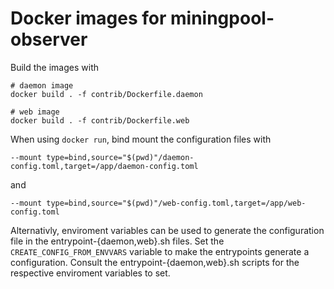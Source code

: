 # Docker images for miningpool-observer

Build the images with

```
# daemon image
docker build . -f contrib/Dockerfile.daemon

# web image
docker build . -f contrib/Dockerfile.web
```

When using `docker run`, bind mount the configuration files with

```
--mount type=bind,source="$(pwd)"/daemon-config.toml,target=/app/daemon-config.toml
```

and

```
--mount type=bind,source="$(pwd)"/web-config.toml,target=/app/web-config.toml
```

Alternativly, enviroment variables can be used to generate the configuration
file in the entrypoint-{daemon,web}.sh files. Set the
`CREATE_CONFIG_FROM_ENVVARS` variable to make the entrypoints generate a
configuration. Consult the entrypoint-{daemon,web}.sh scripts for the
respective enviroment variables to set.
